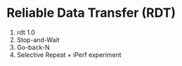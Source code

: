 # Reliable Data Transfer (RDT)
1. rdt 1.0
2. Stop-and-Wait
3. Go-back-N
4. Selective Repeat + iPerf experiment
